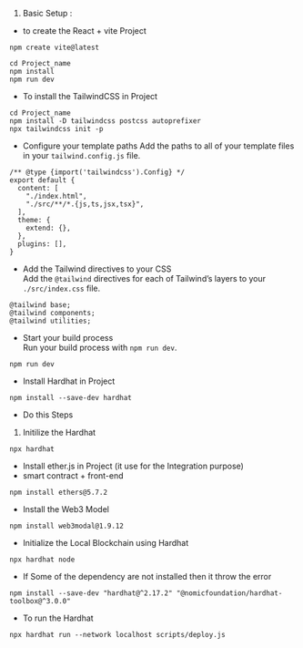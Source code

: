1. Basic Setup :

- to create the React + vite Project
```
npm create vite@latest
```

```
cd Project_name
npm install
npm run dev
```

- To install the TailwindCSS in Project

```
cd Project_name
npm install -D tailwindcss postcss autoprefixer
npx tailwindcss init -p
```

- Configure your template paths
Add the paths to all of your template files in your ``tailwind.config.js`` file.

```
/** @type {import('tailwindcss').Config} */
export default {
  content: [
    "./index.html",
    "./src/**/*.{js,ts,jsx,tsx}",
  ],
  theme: {
    extend: {},
  },
  plugins: [],
}
```

- Add the Tailwind directives to your CSS <br>
Add the `@tailwind` directives for each of Tailwind’s layers to your `./src/index.css` file.
```
@tailwind base;
@tailwind components;
@tailwind utilities;
```

- Start your build process <br>
Run your build process with `npm run dev`.
```
npm run dev
```

- Install Hardhat in Project
```
npm install --save-dev hardhat
```

- Do this Steps
1. Initilize the Hardhat
```
npx hardhat
```

- Install ether.js in Project (it use for the Integration purpose) 
- smart contract + front-end
```
npm install ethers@5.7.2
```

- Install the Web3 Model
```
npm install web3modal@1.9.12
```

- Initialize the Local Blockchain using Hardhat
```
npx hardhat node
```

- If Some of the dependency are not installed then it throw the error
```
npm install --save-dev "hardhat@^2.17.2" "@nomicfoundation/hardhat-toolbox@^3.0.0"
```

- To run the Hardhat
```
npx hardhat run --network localhost scripts/deploy.js
```











